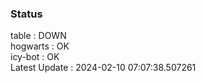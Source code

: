 ### Status


table : DOWN  
hogwarts : OK  
icy-bot : OK  
Latest Update : 2024-02-10 07:07:38.507261

